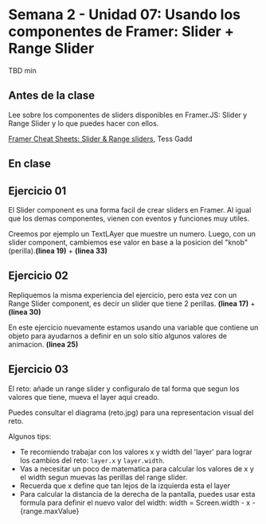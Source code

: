# Semana 2 - Unidad 07: Usando los componentes de Framer: Slider + Range Slider

TBD min

## Antes de la clase

Lee sobre los componentes de sliders disponibles en Framer.JS: Slider y Range Slider y lo que puedes hacer con ellos.

[Framer Cheat Sheets: Slider & Range sliders](https://blog.framer.com/framer-cheat-sheets-slider-range-sliders-3dd2e5a4621d?source=user_profile---------1----------------), Tess Gadd


## En clase

## Ejercicio 01

El Slider component es una forma facil de crear sliders en Framer. Al igual que los demas componentes, vienen con eventos y funciones muy utiles.

Creemos por ejemplo un TextLAyer que muestre un numero. Luego, con un slider component, cambiemos ese valor en base a la posicion del "knob" (perilla).**(linea 19)** +  **(linea 33)**

## Ejercicio 02

Repliquemos la misma experiencia del ejercicio, pero esta vez con un Range Slider component, es decir un slider que tiene 2 perillas. **(linea 17)** + **(linea 30)**

En este ejercicio nuevamente estamos usando una variable que contiene un objeto para ayudarnos a definir en un solo sitio algunos valores de animacion. **(linea 25)**

## Ejercicio 03

El reto: añade un range slider y configuralo de tal forma que segun los valores que tiene, mueva el layer aqui creado.

Puedes consultar el diagrama (reto.jpg) para una representacion visual del reto.

Algunos tips:
* Te recomiendo trabajar con los valores x y width del 'layer' para lograr los cambios del reto: `layer.x` y `layer.width`.
* Vas a necesitar un poco de matematica para calcular los valores de x y el width segun muevas las perillas del range slider.
* Recuerda que x define que tan lejos de la izquierda esta el layer
* Para calcular la distancia de la derecha de la pantalla, puedes usar esta formula para definir el nuevo valor del width: width = Screen.width - x - {range.maxValue}
